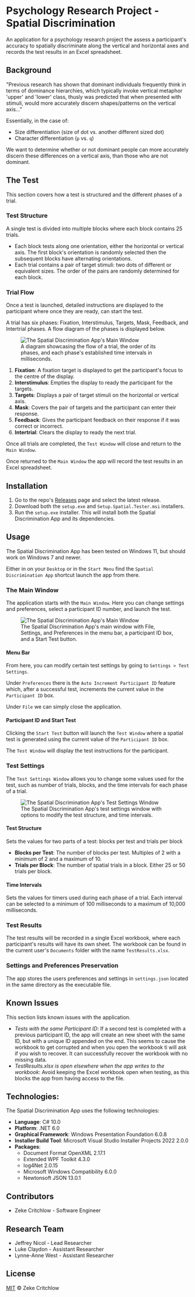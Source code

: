 # Psychology Research Project - Spatial Discrimination

An application for a psychology research project the assess a participant's accuracy to spatially discriminate along the vertical and horizontal axes and records the test results in an Excel spreadsheet.

## Background

"Previous research has shown that dominant individuals frequently think in terms of dominance hierarchies, which typically invoke vertical metaphor 'upper' and 
'lower' class, thusly was predicted that when presented with stimuli, would more accurately discern shapes/patterns on the vertical axis..."

Essentially, in the case of:
* Size differentiation (size of dot vs. another different sized dot)
* Character differentiation (`p` vs. `q`)

We want to determine whether or not dominant people can more accurately discern these differences on a vertical axis, than those who are not dominant.

## The Test
This section covers how a test is structured and the different phases of a trial.

### Test Structure
A single test is divided into multiple blocks where each block contains 25 trials.

* Each block tests along one orientation, either the horizontal or vertical axis. The first block's orientation is randomly selected then the subsequent blocks have alternating orientations. 
* Each trial contains a pair of target stimuli: two dots of different or equivalent sizes. The order of the pairs are randomly determined for each block.

### Trial Flow
Once a test is launched, detailed instructions are displayed to the participant where once they are ready, can start the test. 

A trial has six phases: Fixation, Interstimulus, Targets, Mask, Feedback, and Intertrial phases. A flow diagram of the phases is displayed below.

<figure>
    <img src="docs/design/trial_flow_diagram.png" alt="The Spatial Discrimination App's Main Window"/>
    <figcaption>A diagram showcasing the flow of a trial, the order of its phases, and each phase's established time intervals in milliseconds.</figcaption>
</figure>

1. **Fixation**: A fixation target is displayed to get the participant's focus to the centre of the display.
2. **Interstimulus**: Empties the display to ready the participant for the targets.
3. **Targets**: Displays a pair of target stimuli on the horizontal or vertical axis. 
4. **Mask**: Covers the pair of targets and the participant can enter their response.
5. **Feedback**: Gives the participant feedback on their response if it was correct or incorrect.
6. **Intertrial**: Clears the display to ready the next trial.

Once all trials are completed, the `Test Window` will close and return to the `Main Window`.

Once returned to the `Main Window` the app will record the test results in an Excel spreadsheet.

## Installation
1. Go to the repo's [Releases](https://github.com/critch646/PsycResearchProj_SpatialDiscrimination/releases) page and select the latest release.
2. Download both the `setup.exe` and `Setup.Spatial.Tester.msi` installers.
3. Run the `setup.exe` installer. This will install both the Spatial Discrimination App and its dependencies.


## Usage
The Spatial Discrimination App has been tested on Windows 11, but should work on Windows 7 and newer.

Either in on your `Desktop` or in the `Start Menu` find the `Spatial Discrimination App` shortcut launch the app from there.

### The Main Window
The application starts with the `Main Window`. Here you can change settings and preferences, select a participant ID number, and launch the test.

<figure>
    <img src="assets/MainWindow.png" alt="The Spatial Discrimination App's Main Window"/>
    <figcaption>The Spatial Discrimination App's main window with File, Settings, and Preferences in the menu bar, a participant ID box, and a Start Test button.</figcaption>
</figure>

#### Menu Bar
From here, you can modify certain test settings by going to `Settings > Test Settings`. 

Under `Preferences` there is the `Auto Increment Participant ID` feature which, after a successful test, increments the current value in the `Participant ID` box.

Under `File` we can simply close the application.

#### Participant ID and Start Test
Clicking the `Start Test` button will launch the `Test Window` where a spatial test is generated using the current value of the `Participant ID` box. 

The `Test Window` will display the test instructions for the participant.

### Test Settings
The `Test Settings Window` allows you to change some values used for the test, such as number of trials, blocks, and the time intervals for each phase of a trial.

<figure>
    <img src="assets/TestSettingsWindow.png" alt="The Spatial Discrimination App's Test Settings Window"/>
    <figcaption>The Spatial Discrimination App's test settings window with options to modify the test structure, and time intervals.</figcaption>
</figure>

#### Test Structure
Sets the values for two parts of a test: blocks per test and trials per block
* **Blocks per Test**: The number of blocks per test. Multiples of 2 with a minimum of 2 and a maximum of 10.
* **Trials per Block**: The number of spatial trials in a block. Either 25 or 50 trials per block.

#### Time Intervals
Sets the values for timers used during each phase of a trial. Each interval can be selected to a minimum of 100 milliseconds to a maximum of 10,000 milliseconds.


### Test Results
The test results will be recorded in a single Excel workbook, where each participant's results will have its own sheet. The workbook can be found in the current user's `Documents` folder with the name `TestResults.xlsx`.

### Settings and Preferences Preservation
The app stores the users preferences and settings in `settings.json` located in the same directory as the executable file.


## Known Issues
This section lists known issues with the application.

* *Tests with the same Participant ID*: If a second test is completed with a previous participant ID, the app will create an new sheet with the same ID, but with a unique ID appended on the end. This seems to cause the workbook to get corrupted and when you open the workbook ti will ask if you wish to recover. It can successfully recover the workbook with no missing data.
* *TestResults.xlsx is open elsewhere when the app writes to the workbook*: Avoid keeping the Excel workbook open when testing, as this blocks the app from having access to the file.

## Technologies:
The Spatial Discrimination App uses the following technologies:

* **Language**: C# 10.0
* **Platform**: .NET 6.0
* **Graphical Framework**: Windows Presentation Foundation 6.0.8
* **Installer Build Tool**: Microsoft Visual Studio Installer Projects 2022 2.0.0
* **Packages**:
    - Document Format OpenXML 2.17.1
    - Extended WPF Toolkit 4.3.0
    - log4Net 2.0.15
    - Microsoft Windows Compatibility 6.0.0
    - Newtonsoft JSON 13.0.1

## Contributors
* Zeke Critchlow - Software Engineer

## Research Team
* Jeffrey Nicol - Lead Researcher
* Luke Claydon - Assistant Researcher
* Lynne-Anne West - Assistant Researcher

## License
[MIT](LICENSE) © Zeke Critchlow

